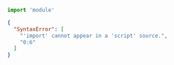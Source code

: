 ```js
import 'module'
```

```json
{
  "SyntaxError": [
    "'import' cannot appear in a 'script' source.",
    "0:6"
  ]
}
```
